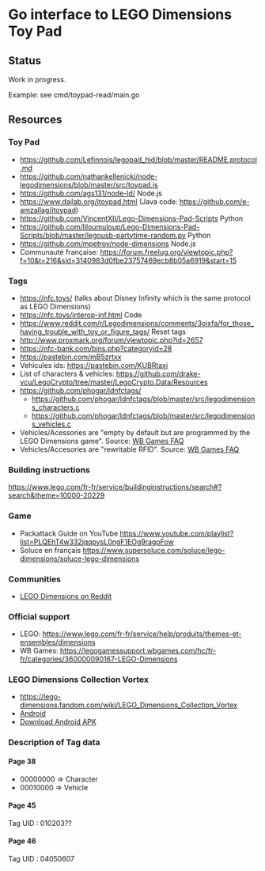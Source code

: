 # Go interface to LEGO Dimensions Toy Pad

## Status

Work in progress.

Example: see cmd/toypad-read/main.go

## Resources

### Toy Pad
* https://github.com/Lefinnois/legopad_hid/blob/master/README.protocol.md
* https://github.com/nathankellenicki/node-legodimensions/blob/master/src/toypad.js
* https://github.com/ags131/node-ld/ Node.js
* https://www.dajlab.org/jtoypad.html (Java code: https://github.com/e-amzallag/jtoypad)
* https://github.com/VincentXII/Lego-Dimensions-Pad-Scripts Python
* https://github.com/liloumuloup/Lego-Dimensions-Pad-Scripts/blob/master/legousb-partytime-random.py Python
* https://github.com/mpetrov/node-dimensions Node.js
* Communauté française: https://forum.freelug.org/viewtopic.php?f=10&t=216&sid=3140983d0fbe23757469ecb8b05a6919&start=15

### Tags
* https://nfc.toys/ (talks about Disney Infinity which is the same protocol as LEGO Dimensions)
* https://nfc.toys/interop-inf.html Code
* https://www.reddit.com/r/Legodimensions/comments/3oixfa/for_those_having_trouble_with_toy_or_figure_tags/ Reset tags
* http://www.proxmark.org/forum/viewtopic.php?id=2657
* https://nfc-bank.com/bins.php?categoryid=28
* https://pastebin.com/mB5zrtxx
* Vehicules ids: https://pastebin.com/KUBRtaxi
* List of characters & vehicles: https://github.com/drake-vcu/LegoCrypto/tree/master/LegoCrypto.Data/Resources
* https://github.com/phogar/ldnfctags/
    * https://github.com/phogar/ldnfctags/blob/master/src/legodimensions_characters.c
    * https://github.com/phogar/ldnfctags/blob/master/src/legodimensions_vehicles.c
* Vehicles/Acessories are "empty by default but are programmed by the LEGO Dimensions game". Source: [WB Games FAQ](https://legogamessupport.wbgames.com/hc/fr-fr/articles/360001217048-Comment-reprogrammer-votre-Toy-Tag-de-v%C3%A9hicule-ou-d-accessoire-LEGO-)
* Vehicles/Accesories are "rewritable RFID". Source: [WB Games FAQ](https://legogamessupport.wbgames.com/hc/fr-fr/articles/360001216968-Comment-fonctionnent-les-Toy-Tags-et-les-am%C3%A9liorations-de-gadgets-et-de-v%C3%A9hicules-)

### Building instructions
https://www.lego.com/fr-fr/service/buildinginstructions/search#?search&theme=10000-20229

### Game
* Packattack Guide on YouTube https://www.youtube.com/playlist?list=PLQEhT4w332jqqpysL0ngF1EOg9ragoFow
* Soluce en français https://www.supersoluce.com/soluce/lego-dimensions/soluce-lego-dimensions

### Communities
* [LEGO Dimensions on Reddit](https://www.reddit.com/r/Legodimensions/)

### Official support
* LEGO: https://www.lego.com/fr-fr/service/help/produits/themes-et-ensembles/dimensions
* WB Games: https://legogamessupport.wbgames.com/hc/fr-fr/categories/360000090167-LEGO-Dimensions

### LEGO Dimensions Collection Vortex
* https://lego-dimensions.fandom.com/wiki/LEGO_Dimensions_Collection_Vortex
* [Android](https://play.google.com/store/apps/details?id=com.wb.lego.dimensions)
* [Download Android APK](https://apkpure.com/lego%C2%AE-dimensions%E2%84%A2/com.wb.lego.dimensions)




### Description of Tag data
#### Page 38
* 00000000 => Character
* 00010000 => Vehicle

#### Page 45
Tag UID : 010203??
#### Page 46
Tag UID : 04050607
